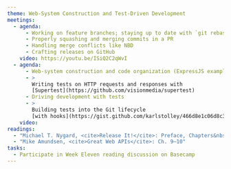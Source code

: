 ```yaml
---
theme: Web-System Construction and Test-Driven Development
meetings:
  - agenda:
      - Working on feature branches; staying up to date with `git rebase`
      - Properly squashing and merging commits in a PR
      - Handling merge conflicts like NBD
      - Crafting releases on GitHub
    video: https://youtu.be/ISiQ2C2qWvI
  - agenda:
      - Web-system construction and code organization (ExpressJS example)
      - >
        Writing tests on HTTP requests and responses with
        [Supertest](https://github.com/visionmedia/supertest)
      - Driving development with tests
      - >
        Building tests into the Git lifecycle
        [with hooks](https://gist.github.com/karlstolley/466d8e1c06d8c36ac9aea69aefa16625)
    video:
readings:
  - "Michael T. Nygard, <cite>Release It!</cite>: Preface, Chapters&nbsp;1–5"
  - "Mike Amundsen, <cite>Great Web APIs</cite>: Ch. 9–10"
tasks:
  - Participate in Week Eleven reading discussion on Basecamp
---
```

